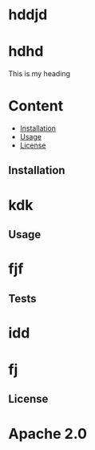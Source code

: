 # hddjd
  # hdhd
  This is my heading
  # Content
* [Installation](#installation)
* [Usage](#usage)
* [License](#license)
## Installation 
  # kdk
## Usage
  # fjf
## Tests
  # idd
  # fj
## License
  # Apache 2.0
